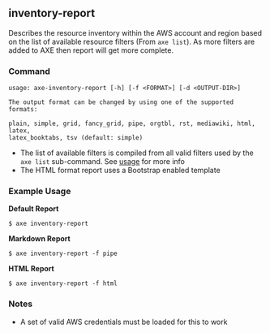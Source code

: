 
## inventory-report

Describes the resource inventory within the AWS account and region based on the list of available resource filters (From `axe list`). As more filters are added to AXE then report will get more complete.

### Command

```
usage: axe-inventory-report [-h] [-f <FORMAT>] [-d <OUTPUT-DIR>]

The output format can be changed by using one of the supported formats:

plain, simple, grid, fancy_grid, pipe, orgtbl, rst, mediawiki, html, latex,
latex_booktabs, tsv (default: simple)
```

 - The list of available filters is compiled from all valid filters used by the `axe list` sub-command. See [usage](/content/commands/axe-list/) for more info
 - The HTML format report uses a Bootstrap enabled template


### Example Usage

**Default Report**
```
$ axe inventory-report
```

**Markdown Report**
```
$ axe inventory-report -f pipe
```

**HTML Report**
```
$ axe inventory-report -f html
```

### Notes

 - A set of valid AWS credentials must be loaded for this to work


